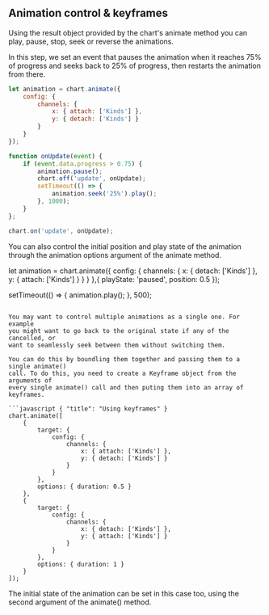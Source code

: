 ## Animation control & keyframes

Using the result object provided by the chart's animate method you can play, pause, stop, seek or reverse the animations.

In this step, we set an event that pauses the animation when it reaches 75% of 
progress and seeks back to 25% of progress, then restarts the animation from 
there.

```javascript { "title": "Jumping from 75% to 25% progress during the animation" }
let animation = chart.animate({
	config: {
		channels: {
			x: { attach: ['Kinds'] },
			y: { detach: ['Kinds'] }
		}
	}
});

function onUpdate(event) {
	if (event.data.progress > 0.75) {
		animation.pause();
		chart.off('update', onUpdate);
		setTimeout(() => {
			animation.seek('25%').play();
		}, 1000);
	}
};

chart.on('update', onUpdate);
```

You can also control the initial position and play state of the animation 
through the animation options argument of the animate method.

let animation = chart.animate({
	config: {
		channels: {
			x: { detach: ['Kinds'] },
			y: { attach: ['Kinds'] }
		}
	}
},{
	playState: 'paused',
	position: 0.5 
});

setTimeout(() => { animation.play(); }, 500);
```

You may want to control multiple animations as a single one. For example 
you might want to go back to the original state if any of the cancelled, or
want to seamlessly seek between them without switching them. 

You can do this by boundling them together and passing them to a single animate()
call. To do this, you need to create a Keyframe object from the arguments of
every single animate() call and then puting them into an array of keyframes.

```javascript { "title": "Using keyframes" }
chart.animate([
	{
		target: {
			config: {
				channels: {
					x: { attach: ['Kinds'] },
					y: { detach: ['Kinds'] }
				}
			}
		},
		options: { duration: 0.5 }
	},
	{
		target: {
			config: {
				channels: {
					x: { detach: ['Kinds'] },
					y: { attach: ['Kinds'] }
				}
			}
		},
		options: { duration: 1 }
	}
]);
```

The initial state of the animation can be set in this case too, using the 
second argument of the animate() method.
